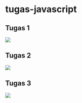 # tugas-javascript

<h2>Tugas 1</h2>
<img src="https://user-images.githubusercontent.com/81398442/190320684-a38e9a5e-a72e-4766-be42-ef1a63f11f63.png">

<h2>Tugas 2</h2>
<img src="https://user-images.githubusercontent.com/81398442/190320717-c60d82e6-9cf5-4985-9e72-fef09c5420a3.png">

<h2>Tugas 3</h2>
<img src="https://user-images.githubusercontent.com/81398442/190321441-4a9749cc-08b6-42c2-a133-2c550eca59e9.png">
